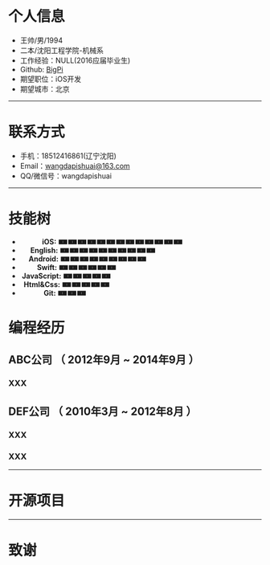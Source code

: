 # 个人信息

 - 王帅/男/1994
 - 二本/沈阳工程学院-机械系
 - 工作经验：NULL(2016应届毕业生)
 - Github: [BigPi](https://github.com/Big-Pi)
 - 期望职位：iOS开发
 - 期望城市：北京

---
# 联系方式

- 手机：18512416861(辽宁沈阳)
- Email：wangdapishuai@163.com
- QQ/微信号：wangdapishuai


---

# 技能树

- **&nbsp;&nbsp;&nbsp;&nbsp;&nbsp;&nbsp;&nbsp;&nbsp;&nbsp;&nbsp;&nbsp;&nbsp;&nbsp;iOS: 🀰🀰🀰🀰🀰🀰🀰🀰🀰🀰🀰🀰🀰**
- **&nbsp;&nbsp;&nbsp;&nbsp;&nbsp;&nbsp;English: 🀰🀰🀰🀰🀰🀰🀰🀰🀰🀰**
- **&nbsp;&nbsp;&nbsp;&nbsp;&nbsp;Android: 🀰🀰🀰🀰🀰🀰🀰🀰🀰**
- **&nbsp;&nbsp;&nbsp;&nbsp;&nbsp;&nbsp;&nbsp;&nbsp;&nbsp;&nbsp;Swift: 🀰🀰🀰🀰🀰🀰**
- **&nbsp;JavaScript: 🀰🀰🀰🀰🀰**
- **&nbsp;&nbsp;Html&Css: 🀰🀰🀰🀰🀰**
- **&nbsp;&nbsp;&nbsp;&nbsp;&nbsp;&nbsp;&nbsp;&nbsp;&nbsp;&nbsp;&nbsp;&nbsp;&nbsp;&nbsp;Git: 🀰🀰🀰**



# 编程经历

## ABC公司 （ 2012年9月 ~ 2014年9月 ）


### XXX

 
## DEF公司 （ 2010年3月 ~ 2012年8月 ）

### XXX 


### XXX




---
# 开源项目



---
# 致谢

